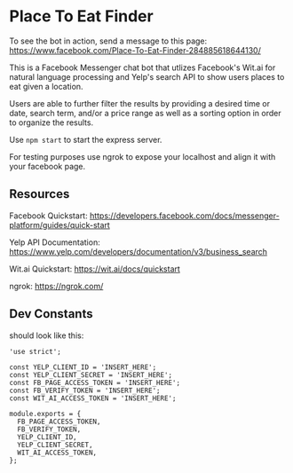 # Place To Eat Finder

To see the bot in action, send a message to this page: https://www.facebook.com/Place-To-Eat-Finder-284885618644130/

This is a Facebook Messenger chat bot that utlizes Facebook's Wit.ai for natural language processing and Yelp's search API to show users places to eat given a location. 

Users are able to further filter the results by providing a desired time or date, search term, and/or a price range as well as a sorting option in order to organize the results.

Use `npm start` to start the express server.

For testing purposes use ngrok to expose your localhost and align it with your facebook page.

## Resources
Facebook Quickstart: https://developers.facebook.com/docs/messenger-platform/guides/quick-start

Yelp API Documentation: https://www.yelp.com/developers/documentation/v3/business_search

Wit.ai Quickstart: https://wit.ai/docs/quickstart

ngrok: https://ngrok.com/

## Dev Constants
should look like this:
```
'use strict';

const YELP_CLIENT_ID = 'INSERT_HERE';
const YELP_CLIENT_SECRET = 'INSERT_HERE';
const FB_PAGE_ACCESS_TOKEN = 'INSERT_HERE';
const FB_VERIFY_TOKEN = 'INSERT_HERE';
const WIT_AI_ACCESS_TOKEN = 'INSERT_HERE';

module.exports = {
  FB_PAGE_ACCESS_TOKEN,
  FB_VERIFY_TOKEN,
  YELP_CLIENT_ID,
  YELP_CLIENT_SECRET,
  WIT_AI_ACCESS_TOKEN,
};
```
